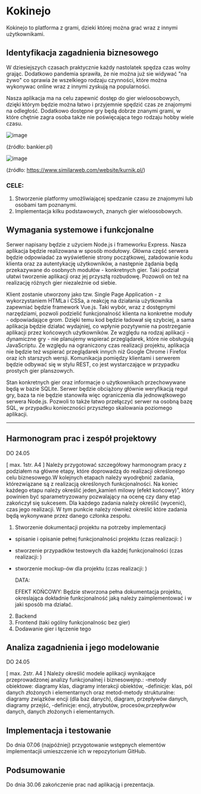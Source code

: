 # Kokinejo

Kokinejo to platforma z grami, dzieki której można grać wraz z innymi użytkownikami.

## Identyfikacja zagadnienia biznesowego

W dziesiejszych czasach praktycznie każdy nastolatek spędza czas wolny grając. Dodatkowo pandemia sprawiła, że nie można już sie widywać "na żywo" co sprawia że wszelkiego rodzaju czynności, które można wykonywac online wraz z innymi zyskują na popularności.

Nasza aplikacja ma na celu zapewnić dostęp do gier wieloosobowych, dzięki którym będzie można łatwo i przyjemnie spędzić czas ze znajomymi na odległość. Dodatkowo dostępne gry będą dobrze znanymi grami, w które chętnie zagra osoba także nie poświęcająca tego rodzaju hobby wiele czasu.

![image](https://user-images.githubusercontent.com/50954577/117581655-52aa3400-b0fe-11eb-816f-f48d3f2e3238.png)

(źródło: bankier.pl)

![image](https://user-images.githubusercontent.com/50954577/117581931-e2041700-b0ff-11eb-9da1-9dd7cdec69be.png)

(źródło: https://www.similarweb.com/website/kurnik.pl/)

### CELE:

1. Stworzenie platformy umożliwiającej spedzanie czasu ze znajomymi lub osobami tam poznanymi.
2. Implementacja kilku podstawowych, znanych gier wieloosobowych.

## Wymagania systemowe i funkcjonalne

Serwer napisany będzie z użyciem Node.js i frameworku Express.
Nasza aplikacja będzie realizowana w sposób modułowy. Główna część serwera będzie odpowiadać za wyświetlenie strony początkowej, załadowanie kodu klienta oraz za autentykację użytkowników, a następnie żądania będą przekazywane do osobnych modułów - konkretnych gier.
Taki podział ułatwi tworzenie aplikacji oraz jej przyszłą rozbudowę.
Pozowoli on też na realizację różnych gier niezależnie od siebie.

Klient zostanie utworzony jako tzw. Single Page Application - z wykorzystaniem HTMLa i CSSa, a reakcję na działania użytkownika zapewniać będzie framework Vue.js.
Taki wybór, wraz z dostępnymi narzędziami, pozwoli podzielić funkcjonalność klienta na konkretne moduły - odpowiadające grom.
Dzięki temu kod będzie ładował się szybciej, a sama aplikacja będzie działać wydajniej, co wpłynie pozytywnie na postrzeganie aplikacji przez końcowych użytkowników.
Ze względu na rodzaj aplikacji - dynamiczne gry - nie planujemy wspierać przeglądarek, które nie obsługują JavaScriptu. Ze względu na ograniczony czas realizacji projektu, aplikacja nie będzie też wspierać przeglądarek innych niż Google Chrome i Firefox oraz ich starszych wersji.
Komunikacja pomiędzy klientami i serwerem będzie odbywać się w stylu REST, co jest wystarczające w przypadku prostych gier planszowych.

Stan konkretnych gier oraz informacje o użytkownikach przechowywane będą w bazie SQLite.
Serwer będzie obciążony głównie weryfikacją reguł gry, baza ta nie będzie stanowiła więc ograniczenia dla jednowątkowego serwera Node.js.
Pozwoli to także łatwo przełączyć serwer na osobną bazę SQL, w przypadku konieczności przyszłego skalowania poziomego aplikacji.

--------------------

## Harmonogram prac i zespół projektowy

DO 24.05

[ max. 1str. A4 ] Należy przygotować szczegółowy harmonogram pracy z podziałem na główne etapy, które doprowadzą do realizacji określonego celu biznesowego.W kolejnych etapach należy   wyodrębnić zadania,   którezwiązane   są   z   realizacją   określonych funkcjonalności. Na koniec każdego etapu należy określić jeden„kamień milowy (efekt końcowy)”,  który powinien  być  sparametryzowany  pozwalający  na  ocenę  czy  dany etap zakończył się sukcesem. Dla każdego zadania należy określić (wycenić), czas jego realizacji. W tym punkcie należy również określić które zadania będą wykonywane przez danego członka zespołu.

1. Stworzenie dokumentacji projektu na potrzeby implementacji
  - spisanie i opisanie pełnej funkcjonalności projektu           (czas realizacji: )
  - stworzenie przypadków testowych dla każdej funkcjonalności    (czas realizacji: )
  - stworzenie mockup-ów dla projektu                             (czas realizacji: )

    DATA: 
    
    EFEKT KOŃCOWY: 
    Będzie stworzona pełna dokumentacja projektu, okreslająca dokładnie funkcjonalność jaką należy zaimplementować i w jaki sposób ma działać.

2. Backend
3. Frontend (taki ogólny funkcjonalnośc bez gier)
4. Dodawanie gier i łączenie tego 

## Analiza zagadnienia i jego modelowanie

DO 24.05

[ max. 2str. A4 ] Należy określić modele aplikacji wynikające przeprowadzonej analizy funkcjonalnej i biznesowejnp.:  -metody obiektowe: diagramy klas, diagramy interakcji obiektów, -definicje:  klas,  pól  danych  złożonych  i  elementarnych oraz  metod-metody strukturalne:  diagramy  związków  encji  (dla  baz  danych),  diagram,  przepływów danych, diagramy przejść,  -definicje:  encji,  atrybutów, procesów,przepływów  danych,  danych  złożonych  i elementarnych.

## Implementacja i testowanie

Do dnia 07.06 (najpóźniej) przygotowanie  wstępnych  elementów implementacjii umieszczenie ich w repozytorium GitHub.

## Podsumowanie

Do dnia 30.06 zakończenie prac nad aplikacją i prezentacja.
